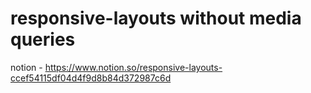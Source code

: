 # responsive-layouts without media queries

notion - https://www.notion.so/responsive-layouts-ccef54115df04d4f9d8b84d372987c6d
